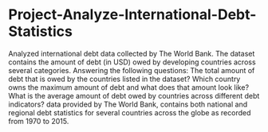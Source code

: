 # Project-Analyze-International-Debt-Statistics
Analyzed international debt data collected by The World Bank. The dataset contains the amount of debt (in USD) owed by developing countries across several categories.  Answering the following questions:  The total amount of debt that is owed by the countries listed in the dataset? Which country owns the maximum amount of debt and what does that amount look like? What is the average amount of debt owed by countries across different debt indicators? data provided by The World Bank, contains both national and regional debt statistics for several countries across the globe as recorded from 1970 to 2015.
